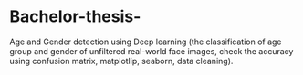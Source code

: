 # Bachelor-thesis-
Age and Gender detection using Deep learning (the classification of age group and gender of unfiltered real-world face images, check the accuracy using confusion matrix, matplotlip, seaborn, data cleaning).
